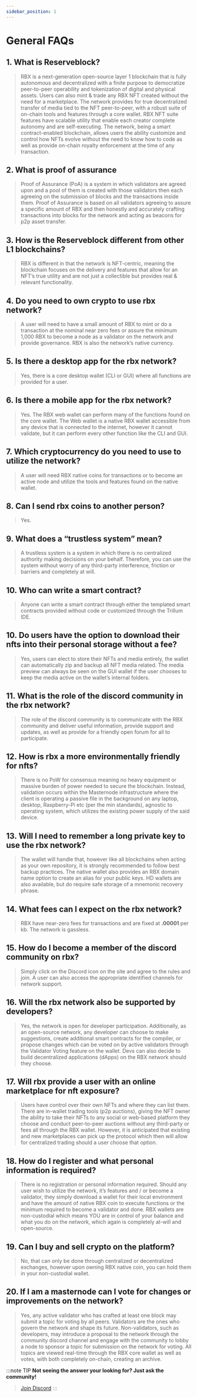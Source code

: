 ```yaml
---
sidebar_position: 1
---
```


# General FAQs

## 1. What is Reserveblock?

> RBX is a next-generation open-source layer 1 blockchain that is fully autonomous and decentralized with a finite purpose to democratize peer-to-peer operability and tokenization of digital and physical assets. Users can also mint & trade any RBX NFT created without the need for a marketplace. The network provides for true decentralized transfer of media tied to the NFT peer-to-peer, with a robust suite of on-chain tools and features through a core wallet. RBX NFT suite features have scalable utility that enable each creator complete autonomy and are self-executing. The network, being a smart contract-enabled blockchain, allows users the ability customize and control how NFTs evolve without the need to know how to code as well as provide on-chain royalty enforcement at the time of any transaction.

## 2. What is proof of assurance

> Proof of Assurance (PoA) is a system in which validators are agreed upon and a pool of them is created with those validators then each agreeing on the submission of blocks and the transactions inside them. Proof of Assurance is based on all validators agreeing to assure a specific amount of RBX and then honestly and accurately crafting transactions into blocks for the network and acting as beacons for p2p asset transfer.

## 3. How is the Reserveblock different from other L1 blockchains?

> RBX is different in that the network is NFT-centric, meaning the blockchain focuses on the delivery and features that allow for an NFT’s true utility and are not just a collectible but provides real & relevant functionality.

## 4. Do you need to own crypto to use rbx network?

> A user will need to have a small amount of RBX to mint or do a transaction at the nominal near zero fees or assure the minimum 1,000 RBX to become a node as a validator on the network and provide governance. RBX is also the network’s native currency.

## 5. Is there a desktop app for the rbx network?

> Yes, there is a core desktop wallet (CLI or GUI) where all functions are provided for a user.

## 6. Is there a mobile app for the rbx network?

> Yes. The RBX web wallet can perform many of the functions found on the core wallet. The Web wallet is a native RBX wallet accessible from any device that is connected to the internet, however it cannot validate, but it can perform every other function like the CLI and GUI.

## 7. Which cryptocurrency do you need to use to utilize the network?

> A user will need RBX native coins for transactions or to become an active node and utilize the tools and features found on the native wallet.

## 8. Can I send rbx coins to another person?

> Yes.

## 9. What does a “trustless system” mean?

> A trustless system is a system in which there is no centralized authority making decisions on your behalf. Therefore, you can use the system without worry of any third-party interference, friction or barriers and completely at will.

## 10. Who can write a smart contract?

> Anyone can write a smart contract through either the templated smart contracts provided without code or customized through the Trillum IDE.

## 10. Do users have the option to download their nfts into their personal storage without a fee?

> Yes, users can elect to store their NFTs and media entirely, the wallet can automatically zip and backup all NFT media related. The media preview can always be seen on the GUI wallet if the user chooses to keep the media active on the wallet’s internal folders.

## 11. What is the role of the discord community in the rbx network?

> The role of the discord community is to communicate with the RBX community and deliver useful information, provide support and updates, as well as provide for a friendly open forum for all to participate.

## 12. How is rbx a more environmentally friendly for nfts?

> There is no PoW for consensus meaning no heavy equipment or massive burden of power needed to secure the blockchain. Instead, validation occurs within the Masternode infrastructure where the client is operating a passive file in the background on any laptop, desktop, Raspberry-Pi etc (per the min standards), agnostic to operating system, which utilizes the existing power supply of the said device.

## 13. Will I need to remember a long private key to use the rbx network?

> The wallet will handle that, however like all blockchains when acting as your own repository, it is strongly recommended to follow best backup practices. The native wallet also provides an RBX domain name option to create an alias for your public keys. HD wallets are also available, but do require safe storage of a mnemonic recovery phrase.

## 14. What fees can I expect on the rbx network?

> RBX have near-zero fees for transactions and are fixed at **.00001** per kb. The network is gassless.

## 15. How do I become a member of the discord community on rbx?

> Simply click on the Discord icon on the site and agree to the rules and join. A user can also access the appropriate identified channels for network support.

## 16. Will the rbx network also be supported by developers?

> Yes, the network is open for developer participation. Additionally, as an open-source network, any developer can choose to make suggestions, create additional smart contracts for the compiler, or propose changes which can be voted on by active validators through the Validator Voting feature on the wallet. Devs can also decide to build decentralized applications (dApps) on the RBX network should they choose.

## 17. Will rbx provide a user with an online marketplace for nft exposure?

> Users have control over their own NFTs and where they can list them. There are in-wallet trading tools (p2p auctions), giving the NFT owner the ability to take their NFTs to any social or web-based platform they choose and conduct peer-to-peer auctions without any third-party or fees all through the RBX wallet. However, it is anticipated that existing and new marketplaces can pick up the protocol which then will allow for centralized trading should a user choose that option.

## 18. How do I register and what personal information is required?

> There is no registration or personal information required. Should any user wish to utilize the network, it’s features and / or become a validator, they simply download a wallet for their local environment and have the amount of native RBX coin to execute functions or the minimum required to become a validator and done. RBX wallets are non-custodial which means YOU are in control of your balance and what you do on the network, which again is completely at-will and open-source.

## 19. Can I buy and sell crypto on the platform?

> No, that can only be done through centralized or decentralized exchanges, however upon owning RBX native coin, you can hold them in your non-custodial wallet.

## 20. If I am a masternode can I vote for changes or improvements on the network?

> Yes, any active validator who has crafted at least one block may submit a topic for voting by all peers. Validators are the ones who govern the network and shape its future. Non-validators, such as developers, may introduce a proposal to the network through the community discord channel and engage with the community to lobby a node to sponsor a topic for submission on the network for voting. All topics are viewed real-time through the RBX core wallet as well as votes, with both completely on-chain, creating an archive.

:::note TIP
**Not seeing the answer your looking for? Just ask the community!**
> <a href="https://discord.com/invite/PnS2HRETDh">Join Discord</a>
:::